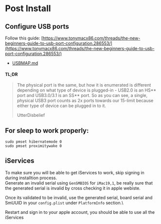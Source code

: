 # Post Install

## Configure USB ports
Follow this guide: [https://www.tonymacx86.com/threads/the-new-beginners-guide-to-usb-port-configuration.286553/](https://www.tonymacx86.com/threads/the-new-beginners-guide-to-usb-port-configuration.286553/)

- [USBMAP.md](USBMAP.md) 

#### TL;DR 
> The physical port is the same, but how it is enumerated is different depending on what type of device is plugged-in - USB2.0 is an HS\*\* port and USB3.0/3.1 is an SS\*\* port. So as you can see, a single, physical USB3 port counts as 2x ports towards our 15-limit because either type of device can be plugged in to it.
>
> UtterDisbelief

## For sleep to work properly:

```
sudo pmset hibernatemode 0
sudo pmset proximitywake 0
```

## iServices
To make sure you will be able to get iServices to work, skip signing in during installtion process.\
Generate an invalid serial using `GenSMBIOS` for `iMac19,1`, be really sure that the generated serial is invalid by cross checking it in apple webiste.

Once its validated to be invalid, use the generated serial, board serial and SmUUID in your `config.plist` under `PlatformInfo` section.\

Restart and sign in to your apple account, you should be able to use all the iServices
